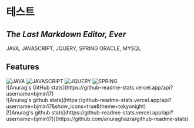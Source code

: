 # 테스트
## _The Last Markdown Editor, Ever_

JAVA, JAVASCRIPT, JQUERY, SPRING
ORACLE, MYSQL

## Features
<div>
  <img alt="JAVA" src ="https://img.shields.io/badge/Java-007396.svg?&style=for-the-badge&logo=Java&logoColor=White"/>
  <img alt="JAVASCRIPT" src ="https://img.shields.io/badge/JavaScript-F7DF1E.svg?&style=for-the-badge&logo=JavaScript&logoColor=White"/>
  <img alt="JQUERY" src ="https://img.shields.io/badge/JQuery-0769AD.svg?&style=for-the-badge&logo=JQuery&logoColor=White"/>
  <img alt="SPRING" src ="https://img.shields.io/badge/Spring-6DB33F.svg?&style=for-the-badge&logo=Spring&logoColor=White"/>
</div>
<div>
  ![Anurag's GitHub stats](https://github-readme-stats.vercel.app/api?username=bjmin17)
</div>
<div>
  ![Anurag's github stats](https://github-readme-stats.vercel.app/api?username=bjmin17&show_icons=true&theme=tokyonight)
</div>
<div>
  [![Anurag's github stats](https://github-readme-stats.vercel.app/api?username=bjmin17)](https://github.com/anuraghazra/github-readme-stats)
</div>
